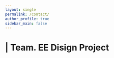 ```yaml
---
layout: single
permalink: /contact/
author_profile: true
sidebar_main: false
---
```

# | Team. EE Disign Project 
<html>
<head>
    <script type="text/javascript" src="https://cdn.jsdelivr.net/npm/emailjs-com@3/dist/email.min.js"></script>
    <script type="text/javascript">
        (function() {
            // https://dashboard.emailjs.com/admin/account
            emailjs.init('6NrA1NVH-yQj6Nas4');
        })();
    </script>
    <script type="text/javascript">
        window.onload = function() {
            document.getElementById('contact-form').addEventListener('submit', function(event) {
                event.preventDefault();
                // generate a five digit number for the contact_number variable
                this.contact_number.value = Math.random() * 100000 | 0;

                // 유효성 검사: 제목, 이메일 주소, 메시지가 모두 입력되었는지 확인
                var title = this.title.value;
                var email = this.email.value;
                var message = this.message.value;
                if (!title || !email || !message) {
                    window.alert('Please fill in all blanks.');
                    return;
                }
    
                // these IDs from the previous steps
                emailjs.sendForm('service_ybo0xbb', 'template_fz0bb1f', this)
                    .then(function(response) {
                        window.alert('Message sent successfully!');
                    }, function(error) {
                        window.alert('Failed to send message. Please try again later.');
                    });
            });
        }
    </script>
</head>
<body>
    <form id="contact-form">
        <input type="hidden" name="contact_number">
        <label>Your Name</label>
        <input type="text" name="name">
        <label>Message Title</label>
        <input type="text" name="title">
        <label>Your Email address</label>
        <input type="email" name="email">
        <label>Message</label>
        <textarea name="message"></textarea>
        <input type="submit" value="Send">
    </form>
</body>





